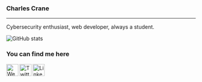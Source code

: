 ### Charles Crane

-------

Cybersecurity enthusiast, web developer, always a student.

![GitHub stats](https://github-readme-stats.vercel.app/api?username=ChxrlieExe33&show_icons=true&hide_border=true)

### You can find me here

[<img align="left" alt="Website" width="32px" src="[https://raw.githubusercontent.com/iconic/open-iconic/master/svg/globe.svg](https://freesvg.org/img/provider_internetsvg.png)"/>][Website]
[<img align="left" alt="Twitter | Twitter" width="32px" src="https://img.icons8.com/color/48/000000/twitter--v1.png"/>][twitter]
[<img align="left" alt="LinkedIn | LinkedIn" width="32px" src="https://img.icons8.com/fluency/48/000000/linkedin.png"/>][linkedin]

[website]: https://ChxrlieExe33.github.io/
[twitter]: https://twitter.com/cc_pwnn
[linkedin]: https://www.linkedin.com/in/charlesdavidcrane/
